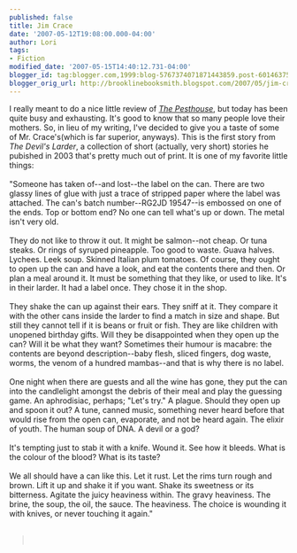 ```yaml
---
published: false
title: Jim Crace
date: '2007-05-12T19:08:00.000-04:00'
author: Lori
tags:
- Fiction
modified_date: '2007-05-15T14:40:12.731-04:00'
blogger_id: tag:blogger.com,1999:blog-5767374071871443859.post-6014637508230242194
blogger_orig_url: http://brooklinebooksmith.blogspot.com/2007/05/jim-crace.html
---
```


I really meant to do a nice little review of <em><a href="http://brookline.booksense.com/NASApp/store/Product?s=showproduct&isbn=9780385520751">The Pesthouse</a></em>, but today has been quite busy and exhausting. It's good to know that so many people love their mothers. So, in lieu of my writing, I've decided to give you a taste of some of Mr. Crace's(which is far superior, anyways). This is the first story from <em>The Devil's Larder</em>, a collection of short (actually, very short) stories he pubished in 2003 that's pretty much out of print. It is one of my favorite little things:<br /><br />"Someone has taken of--and lost--the label on the can. There are two glassy lines of glue with just a trace of stripped paper where the label was attached. The can's batch number--RG2JD 19547--is embossed on one of the ends. Top or bottom end? No one can tell what's up or down. The metal isn't very old.<br /><br />They do not like to throw it out. It might be salmon--not cheap. Or tuna steaks. Or rings of syruped pineapple. Too good to waste. Guava halves. Lychees. Leek soup. Skinned Italian plum tomatoes. Of course, they ought to open up the can and have a look, and eat the contents there and then. Or plan a meal around it. It must be something that they like, or used to like. It's in their larder. It had a label once. They chose it in the shop.<br /><br />They shake the can up against their ears. They sniff at it. They compare it with the other cans inside the larder to find a match in size and shape. But still they cannot tell if it is beans or fruit or fish. They are like children with unopened birthday gifts. Will they be disappointed when they open up the can? Will it be what they want? Sometimes their humour is macabre: the contents are beyond description--baby flesh, sliced fingers, dog waste, worms, the venom of a hundred mambas--and that is why there is no label.<br /><br />One night when there are guests and all the wine has gone, they put the can into the candlelight amongst the debris of their meal and play the guessing game. An aphrodisiac, perhaps; "Let's try." A plague. Should they open up and spoon it out? A tune, canned music, something never heard before that would rise from the open can, evaporate, and not be heard again. The elixir of youth. The human soup of DNA. A devil or a god?<br /><br />It's tempting just to stab it with a knife. Wound it. See how it bleeds. What is the colour of the blood? What is its taste?<br /><br />We all should have a can like this. Let it rust. Let the rims turn rough and brown. Lift it up and shake it if you want. Shake its sweetness or its bitterness. Agitate the juicy heaviness within. The gravy heaviness. The brine, the soup, the oil, the sauce. The heaviness. The choice is wounding it with knives, or never touching it again."<br /><br /><blockquote><br /> </blockquote>